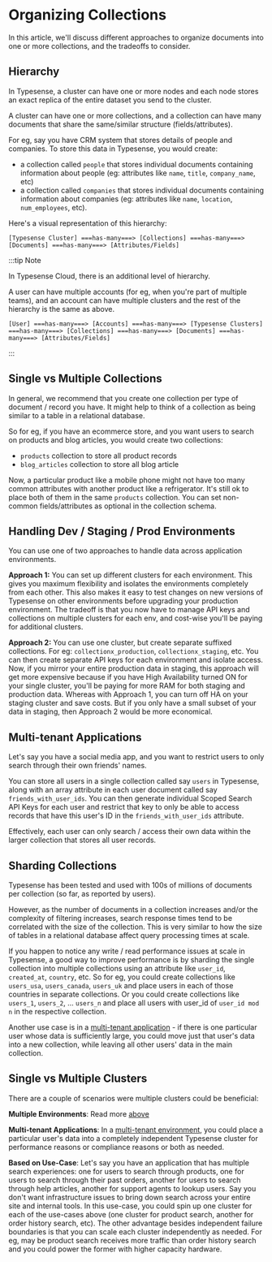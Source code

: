 # Organizing Collections

In this article, we'll discuss different approaches to organize documents into one or more collections, and the tradeoffs to consider. 

## Hierarchy

In Typesense, a cluster can have one or more nodes and each node stores an exact replica of the entire dataset you send to the cluster.

A cluster can have one or more collections, and a collection can have many documents that share the same/similar structure (fields/attributes).

For eg, say you have CRM system that stores details of people and companies. 
To store this data in Typesense, you would create:

- a collection called `people` that stores individual documents containing information about people (eg: attributes like `name`, `title`, `company_name`, etc) 
- a collection called `companies` that stores individual documents containing information about companies (eg: attributes like `name`, `location`, `num_employees`, etc).

Here's a visual representation of this hierarchy:

```
[Typesense Cluster] ===has-many===> [Collections] ===has-many===> [Documents] ===has-many===> [Attributes/Fields]
```

:::tip Note

In Typesense Cloud, there is an additional level of hierarchy. 

A user can have multiple accounts (for eg, when you're part of multiple teams), and an account can have multiple clusters and the rest of the hierarchy is the same as above.

```
[User] ===has-many===> [Accounts] ===has-many===> [Typesense Clusters] ===has-many===> [Collections] ===has-many===> [Documents] ===has-many===> [Attributes/Fields]
```

:::

## Single vs Multiple Collections

In general, we recommend that you create one collection per type of document / record you have. 
It might help to think of a collection as being similar to a table in a relational database.

So for eg, if you have an ecommerce store, and you want users to search on products and blog articles, 
you would create two collections:

- `products` collection to store all product records
- `blog_articles` collection to store all blog article

Now, a particular product like a mobile phone might not have too many common attributes with another product like a refrigerator. 
It's still ok to place both of them in the same `products` collection.
You can set non-common fields/attributes as optional in the <RouterLink :to="`/${$site.themeConfig.typesenseLatestVersion}/api/collections.html#with-pre-defined-schema`">collection schema</RouterLink>.

## Handling Dev / Staging / Prod Environments

You can use one of two approaches to handle data across application environments.

**Approach 1:** You can set up different clusters for each environment.
This gives you maximum flexibility and isolates the environments completely from each other.
This also makes it easy to test changes on new versions of Typesense on other environments before upgrading your production environment.
The tradeoff is that you now have to manage API keys and collections on multiple clusters for each env, and cost-wise you'll be paying for additional clusters.

**Approach 2:** You can use one cluster, but create separate suffixed collections.
For eg: `collectionx_production`, `collectionx_staging`, etc.
You can then create separate API keys for each environment and isolate access.
Now, if you mirror your entire production data in staging, this approach will get more expensive because if you have High Availability turned ON for your single cluster, you'll be paying for more RAM for both staging and production data.
Whereas with Approach 1, you can turn off HA on your staging cluster and save costs.
But if you only have a small subset of your data in staging, then Approach 2 would be more economical.

## Multi-tenant Applications

Let's say you have a social media app, and you want to restrict users to only search through their own friends' names. 

You can store all users in a single collection called say `users` in Typesense, along with an array attribute in each user document called say `friends_with_user_ids`.
You can then generate individual <RouterLink :to="`/${$site.themeConfig.typesenseLatestVersion}/api/api-keys.html#generate-scoped-search-key`">Scoped Search API Keys</RouterLink> for each user and restrict that key to only be able to access records that have this user's ID in the `friends_with_user_ids` attribute.

Effectively, each user can only search / access their own data within the larger collection that stores all user records. 

## Sharding Collections

Typesense has been tested and used with 100s of millions of documents per collection (so far, as reported by users). 

However, as the number of documents in a collection increases and/or the complexity of filtering increases, search response times tend to be correlated with the size of the collection.
This is very similar to how the size of tables in a relational database affect query processing times at scale.

If you happen to notice any write / read performance issues at scale in Typesense, 
a good way to improve performance is by sharding the single collection into multiple collections using an attribute like `user_id`, `created_at`, `country`, etc. 
So for eg, you could create collections like `users_usa`, `users_canada`, `users_uk` and place users in each of those countries in separate collections.
Or you could create collections like `users_1`, `users_2`, ... `users_n` and place all users with user_id of `user_id mod n` in the respective collection.   

Another use case is in a [multi-tenant application](#multi-tenant-applications) - if there is one particular user whose data is sufficiently large,
you could move just that user's data into a new collection, while leaving all other users' data in the main collection.


## Single vs Multiple Clusters

There are a couple of scenarios were multiple clusters could be beneficial:

**Multiple Environments**: Read more [above](#handling-dev-staging-prod-environments)

**Multi-tenant Applications**: In a [multi-tenant environment](#multi-tenant-applications), 
you could place a particular user's data into a completely independent Typesense cluster 
for performance reasons or compliance reasons or both as needed. 

**Based on Use-Case**: Let's say you have an application that has multiple search experiences: 
one for users to search through products, one for users to search through their past orders, 
another for users to search through help articles, another for support agents to lookup users. 
Say you don't want infrastructure issues to bring down search across your entire site and internal tools. 
In this use-case, you could spin up one cluster for each of the use-cases above (one cluster for product search, another for order history search, etc). 
The other advantage besides independent failure boundaries is that you can scale each cluster independently as needed.
For eg, may be product search receives more traffic than order history search and you could power the former with higher capacity hardware.